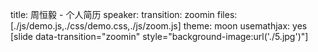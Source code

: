 ﻿title:  周恒毅 - 个人简历
speaker: 
transition: zoomin
files: [./js/demo.js,./css/demo.css,./js/zoom.js]
theme: moon
usemathjax: yes
[slide data-transition="zoomin"  style="background-image:url('./5.jpg')"]
    <style>
        
    </style>
<div class="vertical">
    <div class="main-header-content inner">
        <h1 class="page-title">前端路 - Henry.Zhou</h1>
        <h3 class="page-description"><span class="icon-arrow-left2"></span> 请使用方向键交互 <span class="icon-arrow-right2"></span></h3>
    </div>
</div>
[slide data-transition="zoomin" style="background-image:url('./header.jpg')"]

## 精通 .net web相关技术 擅长业务分析和功能设计
    <div style="float:rigtht; font-size:18px; width:100%;"> &nbsp;&nbsp;&nbsp;&nbsp;&nbsp;专治线上疑难杂症、Bug克星 </div> <br/>

## 工作中实践过的技能
* **C#** 比.net 更适合的解决方案(文件监控逻辑处理服务)
* **Python** 跨平台,替代 C# 角色
    
    **Scrapy** 爬虫,数据收集
* **Solr** 提供分词及搜索服务
* Web 框架
    
    **IIS**
    **Tomcat**
    **Nginx**
    **Express.js**

* **Chrome 插件** 解决<a href="javascript:void(0)" title="企业协作软件" target="_blank">明道</a>满足不了的提醒功能
* **Chrome App** 业余爱好，应用程序把系统工具条不显示所吸引。

<p id="incallback" style="font-size:16px;">
PS:个人感觉 传统桌面应用程序已步入生命周期的低谷，与之相比优势   
1. 基于chrome 没有系统平台限制
2. 自身的Android 运行环境
3. javascript 编写

NodeOS | Electron – 创建跨平台的桌面客户的应用程序
</p>

[slide data-transition="glue" style="background-image:url('./img/bg1.png')""]
# 2010、10 - 2012、7 {:&.flexbox.vcenter}
## 上海珍岛信息技术有限公司
（150-500人、民营公司） [ 1年9个月] 软件工程师
## 参与项目
* 官网：http://www.trueland.net
* 企业网站开发
* 公司ERP
* 物流平台的功能维护 http://www.02156.cn

## 业余作品
* Socket 远程屏幕监控：
<a href="http://www.51aspx.com/code/RemoteMonitor" target="_blank">51aspx</a>
<a href="https://github.com/RenRenTeam/RemoteMonitor" target="_blank">github</a>

* 多线程文件备份-IT部门需求：
<a href="http://www.51aspx.com/code/codename/3203" target="_blank">51aspx</a>
<a href="https://github.com/RenRenTeam/BackupsTools" target="_blank">github</a>

* 代码生成器：简单3层框架

* Sqlserver 存储过程生成器：
<a href="https://github.com/ZhouHengYi/ProcGenerator" >github</a>
<p id="incallback" style="font-size:16px;">自我总结：从表设计到功能独立开发完成，效率高，动手能力强。
目标 1天内完成企业站的程序开发</p>

[slide data-transition="glue" style="background-image:url('/2.jpeg')"]
# 2012、7 - 2014、3 {:&.flexbox.vcenter}
## 新蛋信息技术（上海）有限公司
（500-1000人、外资(欧美)） [ 1年7个月] 高级软件工程师
## 参与项目
<article>
<table>
<tbody>
<tr>
    <td>
        <div style="background:url('./cmb.png');width:232px;height:46px;cursor:pointer;background-repeat: no-repeat;padding-left:252px;" title="http://mall.cmbchina.com/" onclick="window.open('http://mall.cmbchina.com/')">&nbsp;</div>
    </td>
    <td>
        <div style="background:url('./xjhlogo.png');width:232px;height:55px;cursor:pointer;background-repeat: no-repeat;padding-left:252px;" title="http://www.xjh.com/" onclick="window.open('http://www.xjh.com/')">&nbsp;</div>
    </td>
</tr>
<tr>
    <td>
    <div style="padding-bootom:100px;background:url('./cmb2.png');width:232px;height:46px;cursor:pointer;background-repeat: no-repeat;padding-left:252px;" title="http://jf.cmbchina.com/" onclick="window.open('http://jf.cmbchina.com/')">&nbsp;</div>
    </td>
    <td>
        <div style="background:url('./ellelogo.jpg');width:232px;height:80px;cursor:pointer;background-repeat: no-repeat;padding-left:382px;" title="http://jwww.elleshop.com.cn/" onclick="window.open('http://www.elleshop.com.cn')">&nbsp;</div>
    </td>
</tr>
</tbody>
</table>
</article>

## 业余作品
* 代码生成器：
<a href="https://github.com/RenRenTeam/CodeGenerator" target="_blank">Assembly版和WCF版</a>
``` 
Page -> Facade -> Restfule -> ISqlDataAccess -> SqlDataAccess -> command -> DB
```
* .net分布式框架：
<a href="https://github.com/ZhouHengYi/HFramework" >源代码</a>
<a href="https://github.com/ZhouHengYi/HFramework/blob/master/HFramework.doc">框架说明</a>
<p id="incallback" style="font-size:16px;">自我总结：团队协作，技术角度的转变，源码强迫症</p>


[slide data-transition="glue" style="background-image:url('./1.jpeg')"]

<article>
<hgroup>
<h2 style="">2014、3 - 2015、3 <a title="女士奢侈品电商" target="_blank" href="http://www.elleshop.com.cn" style="color:#d33682">ELLEShop</a></h2>

</hgroup>
<blockquote>
<p>负责公司电商开发需求。
没有之前两家公司的忙碌，学习新的知识和实践，也调整了自己的技术方向，对javascript有了重新的认识。能胜任的角色已延伸至 **服务端-nodejs** 和 **移动应用-react native**</p>
</blockquote>
<blockquote class="pull-right">
<p>模块化定义的开发思想(Seajs)，常驻Github 和其他前端人员的博客</p>
</blockquote>

</article>

[slide data-transition="glue" style="background-image:url('/pluginnocode_1.jpg')"]
# 2015、3 至今
## 上海尚普信息咨询有限公司（留学行业）
    Web全栈工程师

## 工作描述
<p>
负责项目功能设计，技术细节实践和分享
<p>
页面渲染使用React, app 打算用React Native.
</p>
<p>个人感觉前端的节奏选择更适合自身业务场景的模块组件，比框架解决方案更可控(angularjs 2.0 放弃向下兼容 类似风险)
采用偏Flux设计方案。</p>
<p>**WindowServer** + **Noejs** + **Express**</p>
<p>**jQuer** **ReactJsy**  **WebPack** **Gulp** **Jade** **Less**</p>
</p>
<p>电话:18503062879 QQ:262767665</p>

<p>cto@rrliuxue.com | 262767665@qq.com </p>  
<a href="http://www.rrliuxue.com" title="开启互联网单向收费新时代" target="_target">人人留学</a>
<a href="http://www.jpwind.com/" title="免费日本留学|日语学习|日语考试|日本资讯" target="_target">和风日语</a>

<a href="http://note.rrliuxue.com:88" target="_target">Ghost</a>

----
